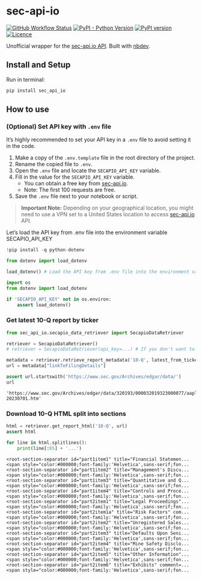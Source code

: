 # sec-api-io

<!-- WARNING: THIS FILE WAS AUTOGENERATED! DO NOT EDIT! -->

<a href="https://github.com/elijas/sec-api-io/actions/workflows/test.yaml"><img alt="GitHub Workflow Status" src="https://img.shields.io/github/actions/workflow/status/elijas/sec-api-io/test.yaml?label=build"></a>
<a href="https://pypi.org/project/sec-api-io/"><img alt="PyPI - Python Version" src="https://img.shields.io/pypi/pyversions/sec-api-io"></a>
<a href="https://badge.fury.io/py/sec-api-io"><img src="https://badge.fury.io/py/sec-api-io.svg" alt="PyPI version" /></a>
<a href="LICENSE"><img src="https://img.shields.io/github/license/elijas/sec-api-io.svg" alt="Licence"></a>

Unofficial wrapper for the [sec-api.io API](https://sec-api.io). Built
with [nbdev](https://nbdev.fast.ai/).

## Install and Setup

Run in terminal:

``` sh
pip install sec_api_io
```

## How to use

### (Optional) Set API key with `.env` file

It’s highly recommended to set your API key in a `.env` file to avoid
setting it in the code.

1.  Make a copy of the `.env.template` file in the root directory of the
    project.
2.  Rename the copied file to `.env`.
3.  Open the `.env` file and locate the `SECAPIO_API_KEY` variable.
4.  Fill in the value for the `SECAPIO_API_KEY` variable.
    - You can obtain a free key from [sec-api.io](https://sec-api.io/).
    - Note: The first 100 requests are free.
5.  Save the `.env` file next to your notebook or script.

> **Important Note:** Depending on your geographical location, you might
> need to use a VPN set to a United States location to access
> [sec-api.io](https://sec-api.io/) API.

Let’s load the API key from .env file into the environment variable
SECAPIO_API_KEY

``` python
!pip install -q python-dotenv
```

``` python
from dotenv import load_dotenv

load_dotenv() # Load the API key from .env file into the environment variable SECAPIO_API_KEY
```

``` python
import os 
from dotenv import load_dotenv

if 'SECAPIO_API_KEY' not in os.environ:
    assert load_dotenv()
```

### Get latest 10-Q report by ticker

``` python
from sec_api_io.secapio_data_retriever import SecapioDataRetriever

retriever = SecapioDataRetriever()
# retriever = SecapioDataRetriever(api_key=...) # If you don't want to use .env file

metadata = retriever.retrieve_report_metadata('10-Q', latest_from_ticker='AAPL')
url = metadata["linkToFilingDetails"]

assert url.startswith('https://www.sec.gov/Archives/edgar/data/')
url
```

    'https://www.sec.gov/Archives/edgar/data/320193/000032019323000077/aapl-20230701.htm'

### Download 10-Q HTML split into sections

``` python
html = retriever.get_report_html('10-Q', url)
assert html
```

``` python
for line in html.splitlines():
    print(line[:65] + '...')
```

    <root-section-separator id="part1item1" title="Financial Statemen...
    <span style="color:#000000;font-family:'Helvetica',sans-serif;fon...
    <root-section-separator id="part1item2" title="Management's Discu...
    <span style="color:#000000;font-family:'Helvetica',sans-serif;fon...
    <root-section-separator id="part1item3" title="Quantitative and Q...
    <span style="color:#000000;font-family:'Helvetica',sans-serif;fon...
    <root-section-separator id="part1item4" title="Controls and Proce...
    <span style="color:#000000;font-family:'Helvetica',sans-serif;fon...
    <root-section-separator id="part2item1" title="Legal Proceedings"...
    <span style="color:#000000;font-family:'Helvetica',sans-serif;fon...
    <root-section-separator id="part2item1a" title="Risk Factors" com...
    <span style="color:#000000;font-family:'Helvetica',sans-serif;fon...
    <root-section-separator id="part2item2" title="Unregistered Sales...
    <span style="color:#000000;font-family:'Helvetica',sans-serif;fon...
    <root-section-separator id="part2item3" title="Defaults Upon Seni...
    <span style="color:#000000;font-family:'Helvetica',sans-serif;fon...
    <root-section-separator id="part2item4" title="Mine Safety Disclo...
    <span style="color:#000000;font-family:'Helvetica',sans-serif;fon...
    <root-section-separator id="part2item5" title="Other Information"...
    <span style="color:#000000;font-family:'Helvetica',sans-serif;fon...
    <root-section-separator id="part2item6" title="Exhibits" comment=...
    <span style="color:#000000;font-family:'Helvetica',sans-serif;fon...
